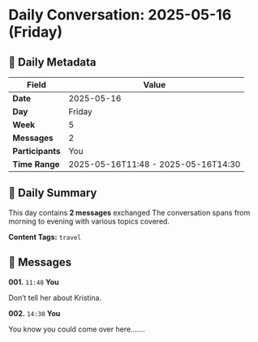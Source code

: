 # Daily Conversation: 2025-05-16 (Friday)

## 📅 Daily Metadata

| Field | Value |
|-------|-------|
| **Date** | 2025-05-16 |
| **Day** | Friday |
| **Week** | 5 |
| **Messages** | 2 |
| **Participants** | You |
| **Time Range** | 2025-05-16T11:48 - 2025-05-16T14:30 |

## 📝 Daily Summary

This day contains **2 messages** exchanged The conversation spans from morning to evening with various topics covered.

**Content Tags:** `travel`

## 💬 Messages

**001.** `11:48` **You**

Don’t tell her about Kristina\.


**002.** `14:30` **You**

You know you could come over here……\.


